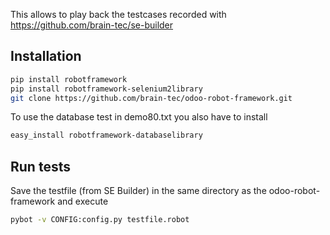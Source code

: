 This allows to play back the testcases recorded with https://github.com/brain-tec/se-builder

## Installation

```bash
pip install robotframework
pip install robotframework-selenium2library
git clone https://github.com/brain-tec/odoo-robot-framework.git
```
To use the database test in demo80.txt you also have to install
```bash
easy_install robotframework-databaselibrary
```


## Run tests

Save the testfile (from SE Builder) in the same directory as the odoo-robot-framework and execute
```bash
pybot -v CONFIG:config.py testfile.robot
```
